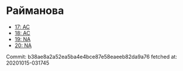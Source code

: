 # Райманова
- [17: AC](17.md)
- [18: AC](18.md)
- [19: NA](19.md)
- [20: NA](20.md)

Commit: b38ae8a2a52ea5ba4e4bce87e58eaeeb82da9a76
 fetched at: 20201015-031745
